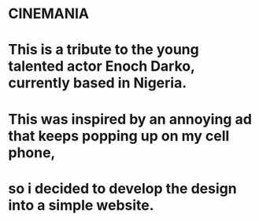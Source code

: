 # CINEMANIA
# This is a tribute to the young talented actor Enoch Darko, currently based in Nigeria.
# This was inspired by an annoying ad that keeps popping up on my cell phone, 
# so i decided to develop the design into a simple website.
